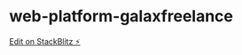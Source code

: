 # web-platform-galaxfreelance

[Edit on StackBlitz ⚡️](https://stackblitz.com/edit/web-platform-galaxfreelance-hhvbtj)